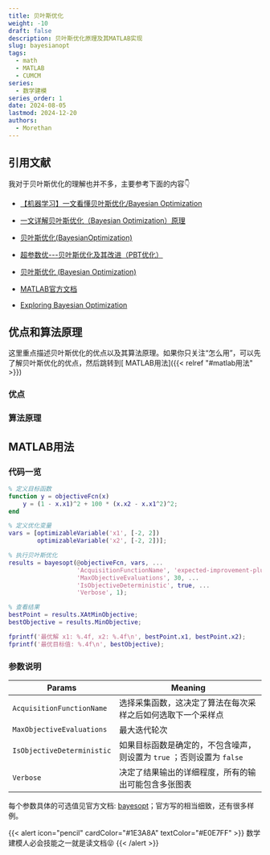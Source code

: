 ```yaml
---
title: 贝叶斯优化
weight: -10
draft: false
description: 贝叶斯优化原理及其MATLAB实现
slug: bayesianopt
tags:
  - math
  - MATLAB
  - CUMCM
series:
  - 数学建模
series_order: 1
date: 2024-08-05
lastmod: 2024-12-20
authors:
  - Morethan
---
```


## 引用文献

我对于贝叶斯优化的理解也并不多，主要参考下面的内容👇

- [【机器学习】一文看懂贝叶斯优化/Bayesian Optimization](https://blog.csdn.net/qq_27590277/article/details/115451660)

- [一文详解贝叶斯优化（Bayesian Optimization）原理](https://www.cnblogs.com/milliele/p/17782631.html)

- [贝叶斯优化(BayesianOptimization)](https://blog.csdn.net/Leon_winter/article/details/86604553)

- [超参数优---贝叶斯优化及其改进（PBT优化）](https://blog.csdn.net/xys430381_1/article/details/103871212)

- [贝叶斯优化 (Bayesian Optimization)](https://leovan.me/cn/2020/06/bayesian-optimization/)

- [MATLAB官方文档](https://ww2.mathworks.cn/help/stats/bayesopt.html?s_tid=srchtitle_site_search_1_bayesopt)

- [Exploring Bayesian Optimization](https://distill.pub/2020/bayesian-optimization/)

## 优点和算法原理

这里重点描述贝叶斯优化的优点以及其算法原理。如果你只关注“怎么用”，可以先了解贝叶斯优化的优点，然后跳转到[ MATLAB用法]({{< relref "#matlab用法" >}})

### 优点

### 算法原理

## MATLAB用法

### 代码一览

```matlab
% 定义目标函数
function y = objectiveFcn(x)
    y = (1 - x.x1)^2 + 100 * (x.x2 - x.x1^2)^2;
end

% 定义优化变量
vars = [optimizableVariable('x1', [-2, 2])
        optimizableVariable('x2', [-2, 2])];

% 执行贝叶斯优化
results = bayesopt(@objectiveFcn, vars, ...
                   'AcquisitionFunctionName', 'expected-improvement-plus', ...
                   'MaxObjectiveEvaluations', 30, ...
                   'IsObjectiveDeterministic', true, ...
                   'Verbose', 1);

% 查看结果
bestPoint = results.XAtMinObjective;
bestObjective = results.MinObjective;

fprintf('最优解 x1: %.4f, x2: %.4f\n', bestPoint.x1, bestPoint.x2);
fprintf('最优目标值: %.4f\n', bestObjective);
```

### 参数说明

| Params                     | Meaning                                     |
| -------------------------- | ------------------------------------------- |
| `AcquisitionFunctionName`  | 选择采集函数，这决定了算法在每次采样之后如何选取下一个采样点              |
| `MaxObjectiveEvaluations`  | 最大迭代轮次                                      |
| `IsObjectiveDeterministic` | 如果目标函数是确定的，不包含噪声，则设置为 `true` ；否则设置为 `false` |
| `Verbose`                  | 决定了结果输出的详细程度，所有的输出可能包含多张图表                  |

每个参数具体的可选值见官方文档: [bayesopt](https://ww2.mathworks.cn/help/stats/bayesopt.html?s_tid=srchtitle_site_search_1_bayesopt)；官方写的相当细致，还有很多样例。


{{< alert icon="pencil" cardColor="#1E3A8A" textColor="#E0E7FF" >}}
数学建模人必会技能之一就是读文档😝
{{< /alert >}}
